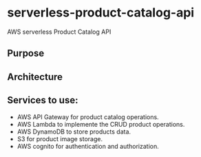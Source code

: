 # serverless-product-catalog-api
AWS serverless Product Catalog API

## Purpose

## Architecture

## Services to use:

* AWS API Gateway for product catalog operations.
* AWS Lambda to implemente the CRUD product operations.
* AWS DynamoDB to store products data.
* S3 for product image storage.
* AWS cognito for authentication and authorization.

